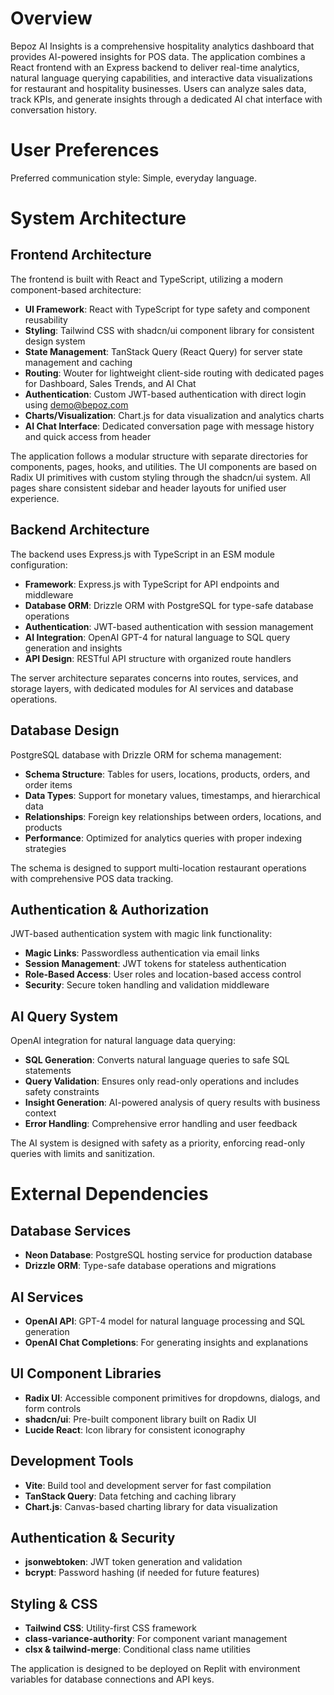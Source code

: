 # Overview

Bepoz AI Insights is a comprehensive hospitality analytics dashboard that provides AI-powered insights for POS data. The application combines a React frontend with an Express backend to deliver real-time analytics, natural language querying capabilities, and interactive data visualizations for restaurant and hospitality businesses. Users can analyze sales data, track KPIs, and generate insights through a dedicated AI chat interface with conversation history.

# User Preferences

Preferred communication style: Simple, everyday language.

# System Architecture

## Frontend Architecture

The frontend is built with React and TypeScript, utilizing a modern component-based architecture:

- **UI Framework**: React with TypeScript for type safety and component reusability
- **Styling**: Tailwind CSS with shadcn/ui component library for consistent design system
- **State Management**: TanStack Query (React Query) for server state management and caching
- **Routing**: Wouter for lightweight client-side routing with dedicated pages for Dashboard, Sales Trends, and AI Chat
- **Authentication**: Custom JWT-based authentication with direct login using demo@bepoz.com
- **Charts/Visualization**: Chart.js for data visualization and analytics charts
- **AI Chat Interface**: Dedicated conversation page with message history and quick access from header

The application follows a modular structure with separate directories for components, pages, hooks, and utilities. The UI components are based on Radix UI primitives with custom styling through the shadcn/ui system. All pages share consistent sidebar and header layouts for unified user experience.

## Backend Architecture

The backend uses Express.js with TypeScript in an ESM module configuration:

- **Framework**: Express.js with TypeScript for API endpoints and middleware
- **Database ORM**: Drizzle ORM with PostgreSQL for type-safe database operations
- **Authentication**: JWT-based authentication with session management
- **AI Integration**: OpenAI GPT-4 for natural language to SQL query generation and insights
- **API Design**: RESTful API structure with organized route handlers

The server architecture separates concerns into routes, services, and storage layers, with dedicated modules for AI services and database operations.

## Database Design

PostgreSQL database with Drizzle ORM for schema management:

- **Schema Structure**: Tables for users, locations, products, orders, and order items
- **Data Types**: Support for monetary values, timestamps, and hierarchical data
- **Relationships**: Foreign key relationships between orders, locations, and products
- **Performance**: Optimized for analytics queries with proper indexing strategies

The schema is designed to support multi-location restaurant operations with comprehensive POS data tracking.

## Authentication & Authorization

JWT-based authentication system with magic link functionality:

- **Magic Links**: Passwordless authentication via email links
- **Session Management**: JWT tokens for stateless authentication
- **Role-Based Access**: User roles and location-based access control
- **Security**: Secure token handling and validation middleware

## AI Query System

OpenAI integration for natural language data querying:

- **SQL Generation**: Converts natural language queries to safe SQL statements
- **Query Validation**: Ensures only read-only operations and includes safety constraints
- **Insight Generation**: AI-powered analysis of query results with business context
- **Error Handling**: Comprehensive error handling and user feedback

The AI system is designed with safety as a priority, enforcing read-only queries with limits and sanitization.

# External Dependencies

## Database Services
- **Neon Database**: PostgreSQL hosting service for production database
- **Drizzle ORM**: Type-safe database operations and migrations

## AI Services
- **OpenAI API**: GPT-4 model for natural language processing and SQL generation
- **OpenAI Chat Completions**: For generating insights and explanations

## UI Component Libraries
- **Radix UI**: Accessible component primitives for dropdowns, dialogs, and form controls
- **shadcn/ui**: Pre-built component library built on Radix UI
- **Lucide React**: Icon library for consistent iconography

## Development Tools
- **Vite**: Build tool and development server for fast compilation
- **TanStack Query**: Data fetching and caching library
- **Chart.js**: Canvas-based charting library for data visualization

## Authentication & Security
- **jsonwebtoken**: JWT token generation and validation
- **bcrypt**: Password hashing (if needed for future features)

## Styling & CSS
- **Tailwind CSS**: Utility-first CSS framework
- **class-variance-authority**: For component variant management
- **clsx & tailwind-merge**: Conditional class name utilities

The application is designed to be deployed on Replit with environment variables for database connections and API keys.